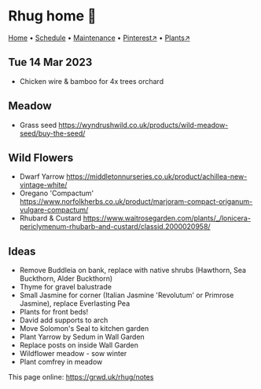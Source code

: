 # Rhug home 🏡

[Home](https://grwd.uk/rhug/) • [Schedule](https://grwd.uk/rhug/schedule) • [Maintenance](https://grwd.uk/rhug/management) • [Pinterest↗](https://pinterest.co.uk/NatureWorksGarden/rhug) • [Plants↗](https://bit.ly/rhug-plants)

## Tue 14 Mar 2023

* Chicken wire & bamboo for 4x trees orchard

## Meadow

* Grass seed https://wyndrushwild.co.uk/products/wild-meadow-seed/buy-the-seed/

## Wild Flowers

* Dwarf Yarrow https://middletonnurseries.co.uk/product/achillea-new-vintage-white/
* Oregano 'Compactum' https://www.norfolkherbs.co.uk/product/marjoram-compact-origanum-vulgare-compactum/
* Rhubard & Custard https://www.waitrosegarden.com/plants/_/lonicera-periclymenum-rhubarb-and-custard/classid.2000020958/

## Ideas

* Remove Buddleia on bank, replace with native shrubs (Hawthorn, Sea Buckthorn, Alder Buckthorn)
* Thyme for gravel balustrade
* Small Jasmine for corner (Italian Jasmine 'Revolutum' or Primrose Jasmine), replace Everlasting Pea
* Plants for front beds!
* David add supports to arch
* Move Solomon's Seal to kitchen garden
* Plant Yarrow by Sedum in Wall Garden
* Replace posts on inside Wall Garden
* Wildflower meadow - sow winter
* Plant comfrey in meadow

This page online: <https://grwd.uk/rhug/notes>

